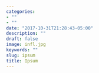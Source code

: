 ```yaml
---
categories:
- ""
- ""
date: "2017-10-31T21:28:43-05:00"
description: ""
draft: false
image: infl.jpg
keywords: ""
slug: ipsum
title: Ipsum
---
```


